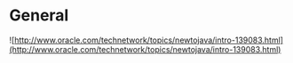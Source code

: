 # General
![http://www.oracle.com/technetwork/topics/newtojava/intro-139083.html](http://www.oracle.com/technetwork/topics/newtojava/intro-139083.html)
